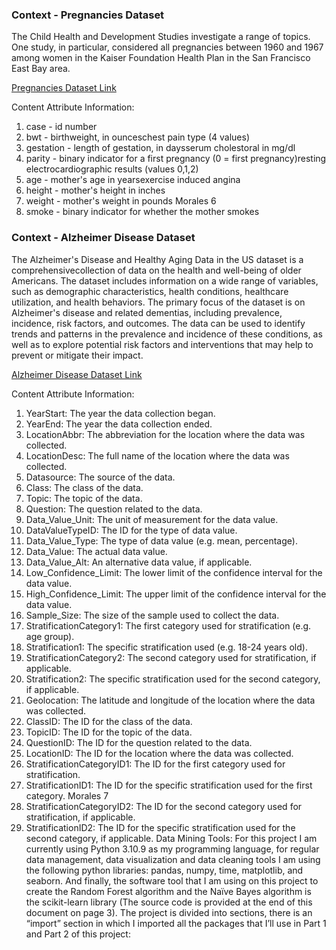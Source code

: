 ### Context - Pregnancies Dataset

The Child Health and Development Studies investigate a range of topics. One study, in particular, considered all pregnancies between 1960 and 1967 among women in the Kaiser Foundation Health Plan in the San Francisco East Bay area.

[Pregnancies Dataset Link](https://www.kaggle.com/datasets/debjeetdas/babies-birth-weight)

Content Attribute Information:

1. case - id number
2. bwt - birthweight, in ounceschest pain type (4 values)
3. gestation - length of gestation, in daysserum cholestoral in mg/dl
4. parity - binary indicator for a first pregnancy (0 = first pregnancy)resting electrocardiographic
   results (values 0,1,2)
5. age - mother's age in yearsexercise induced angina
6. height - mother's height in inches
7. weight - mother's weight in pounds
   Morales 6
8. smoke - binary indicator for whether the mother smokes

### Context - Alzheimer Disease Dataset

The Alzheimer's Disease and Healthy Aging Data in the US dataset is a comprehensivecollection of data on the health and well-being of older Americans. The dataset includes information on a wide range of variables, such as demographic characteristics, health conditions, healthcare utilization, and health behaviors. The primary focus of the dataset is on Alzheimer's disease and related dementias, including prevalence, incidence, risk factors, and outcomes. The data can be used to identify trends and patterns in the prevalence and incidence of these conditions, as well as to explore potential risk factors and interventions that may help to prevent or mitigate their impact.

[Alzheimer Disease Dataset Link](https://www.kaggle.com/datasets/ananthu19/alzheimer-disease-and-healthy-aging-data-in-us)

Content Attribute Information:

1. YearStart: The year the data collection began.
2. YearEnd: The year the data collection ended.
3. LocationAbbr: The abbreviation for the location where the data was collected.
4. LocationDesc: The full name of the location where the data was collected.
5. Datasource: The source of the data.
6. Class: The class of the data.
7. Topic: The topic of the data.
8. Question: The question related to the data.
9. Data_Value_Unit: The unit of measurement for the data value.
10. DataValueTypeID: The ID for the type of data value.
11. Data_Value_Type: The type of data value (e.g. mean, percentage).
12. Data_Value: The actual data value.
13. Data_Value_Alt: An alternative data value, if applicable.
14. Low_Confidence_Limit: The lower limit of the confidence interval for the data value.
15. High_Confidence_Limit: The upper limit of the confidence interval for the data value.
16. Sample_Size: The size of the sample used to collect the data.
17. StratificationCategory1: The first category used for stratification (e.g. age group).
18. Stratification1: The specific stratification used (e.g. 18-24 years old).
19. StratificationCategory2: The second category used for stratification, if applicable.
20. Stratification2: The specific stratification used for the second category, if applicable.
21. Geolocation: The latitude and longitude of the location where the data was collected.
22. ClassID: The ID for the class of the data.
23. TopicID: The ID for the topic of the data.
24. QuestionID: The ID for the question related to the data.
25. LocationID: The ID for the location where the data was collected.
26. StratificationCategoryID1: The ID for the first category used for stratification.
27. StratificationID1: The ID for the specific stratification used for the first category.
    Morales 7
28. StratificationCategoryID2: The ID for the second category used for stratification, if
    applicable.
29. StratificationID2: The ID for the specific stratification used for the second category, if
    applicable.
    Data Mining Tools:
    For this project I am currently using Python 3.10.9 as my programming language, for
    regular data management, data visualization and data cleaning tools I am using the following
    python libraries: pandas, numpy, time, matplotlib, and seaborn. And finally, the software tool
    that I am using on this project to create the Random Forest algorithm and the Naïve Bayes
    algorithm is the scikit-learn library (The source code is provided at the end of this document on
    page 3).
    The project is divided into sections, there is an “import” section in which I imported all the
    packages that I’ll use in Part 1 and Part 2 of this project:
